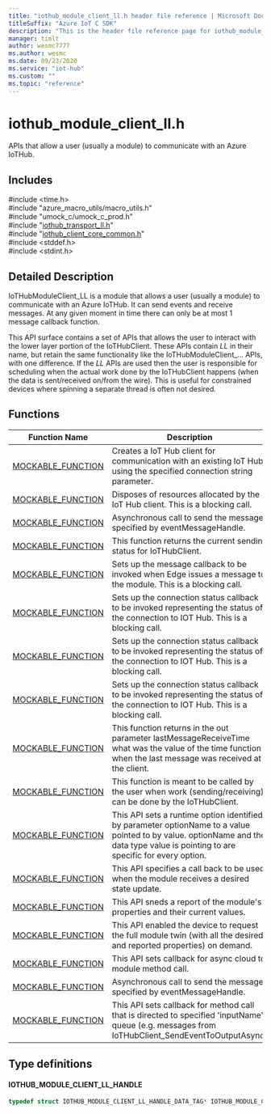 ```yaml
---                             
title: "iothub_module_client_ll.h header file reference | Microsoft Docs" 
titleSuffix: "Azure IoT C SDK"            
description: "This is the header file reference page for iothub_module_client_ll.h in the Azure IoT C SDK. This SDK is used with Azure IoT Hub and Azure IoT Hub Device Provisioning Service"            
manager: timlt                 
author: wesmc7777              
ms.author: wesmc               
ms.date: 09/23/2020                    
ms.service: "iot-hub"             
ms.custom: ""                
ms.topic: "reference"        
---                            
```


# iothub_module_client_ll.h 

APIs that allow a user (usually a module) to communicate with an Azure IoTHub.

## Includes

\#include <time.h>  
\#include "azure_macro_utils/macro_utils.h"  
\#include "umock_c/umock_c_prod.h"  
\#include "[iothub_transport_ll.h](iothub-transport-ll-h.md)"  
\#include "[iothub_client_core_common.h](iothub-client-core-common-h.md)"  
\#include <stddef.h>  
\#include <stdint.h>  

## Detailed Description

IoTHubModuleClient_LL is a module that allows a user (usually a module) to communicate with an Azure IoTHub. It can send events and receive messages. At any given moment in time there can only be at most 1 message callback function.

This API surface contains a set of APIs that allows the user to interact with the lower layer portion of the IoTHubClient. These APIs contain _LL_ in their name, but retain the same functionality like the IoTHubModuleClient_... APIs, with one difference. If the _LL_ APIs are used then the user is responsible for scheduling when the actual work done by the IoTHubClient happens (when the data is sent/received on/from the wire). This is useful for constrained devices where spinning a separate thread is often not desired.

## Functions

Function Name                  | Description                                
--------------------------------|---------------------------------------------
[MOCKABLE_FUNCTION](./iothub-module-client-ll-h/mockable-function.md)            | Creates a IoT Hub client for communication with an existing IoT Hub using the specified connection string parameter.
[MOCKABLE_FUNCTION](./iothub-module-client-ll-h/mockable-function.md)            | Disposes of resources allocated by the IoT Hub client. This is a blocking call.
[MOCKABLE_FUNCTION](./iothub-module-client-ll-h/mockable-function.md)            | Asynchronous call to send the message specified by eventMessageHandle.
[MOCKABLE_FUNCTION](./iothub-module-client-ll-h/mockable-function.md)            | This function returns the current sending status for IoTHubClient.
[MOCKABLE_FUNCTION](./iothub-module-client-ll-h/mockable-function.md)            | Sets up the message callback to be invoked when Edge issues a message to the module. This is a blocking call.
[MOCKABLE_FUNCTION](./iothub-module-client-ll-h/mockable-function.md)            | Sets up the connection status callback to be invoked representing the status of the connection to IOT Hub. This is a blocking call.
[MOCKABLE_FUNCTION](./iothub-module-client-ll-h/mockable-function.md)            | Sets up the connection status callback to be invoked representing the status of the connection to IOT Hub. This is a blocking call.
[MOCKABLE_FUNCTION](./iothub-module-client-ll-h/mockable-function.md)            | Sets up the connection status callback to be invoked representing the status of the connection to IOT Hub. This is a blocking call.
[MOCKABLE_FUNCTION](./iothub-module-client-ll-h/mockable-function.md)            | This function returns in the out parameter lastMessageReceiveTime what was the value of the time function when the last message was received at the client.
[MOCKABLE_FUNCTION](./iothub-module-client-ll-h/mockable-function.md)            | This function is meant to be called by the user when work (sending/receiving) can be done by the IoTHubClient.
[MOCKABLE_FUNCTION](./iothub-module-client-ll-h/mockable-function.md)            | This API sets a runtime option identified by parameter optionName to a value pointed to by value. optionName and the data type value is pointing to are specific for every option.
[MOCKABLE_FUNCTION](./iothub-module-client-ll-h/mockable-function.md)            | This API specifies a call back to be used when the module receives a desired state update.
[MOCKABLE_FUNCTION](./iothub-module-client-ll-h/mockable-function.md)            | This API sneds a report of the module's properties and their current values.
[MOCKABLE_FUNCTION](./iothub-module-client-ll-h/mockable-function.md)            | This API enabled the device to request the full module twin (with all the desired and reported properties) on demand.
[MOCKABLE_FUNCTION](./iothub-module-client-ll-h/mockable-function.md)            | This API sets callback for async cloud to module method call.
[MOCKABLE_FUNCTION](./iothub-module-client-ll-h/mockable-function.md)            | Asynchronous call to send the message specified by eventMessageHandle.
[MOCKABLE_FUNCTION](./iothub-module-client-ll-h/mockable-function.md)            | This API sets callback for method call that is directed to specified 'inputName' queue (e.g. messages from IoTHubClient_SendEventToOutputAsync)

## Type definitions

#### IOTHUB_MODULE_CLIENT_LL_HANDLE

```C
typedef struct IOTHUB_MODULE_CLIENT_LL_HANDLE_DATA_TAG* IOTHUB_MODULE_CLIENT_LL_HANDLE;
```

